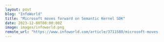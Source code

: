 ```yaml
---
layout: post
blog: "InfoWorld"
title: "Microsoft moves forward on Semantic Kernel SDK"
date: 2023-12-08T00:00:00Z
image: images/infoworld.png
remote_url: "https://www.infoworld.com/article/3711580/microsoft-moves-forward-on-semantic-kernel-sdk.html#tk.rss_applicationdevelopment"
---
```

